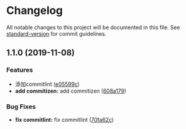 # Changelog

All notable changes to this project will be documented in this file. See [standard-version](https://github.com/conventional-changelog/standard-version) for commit guidelines.

## 1.1.0 (2019-11-08)


### Features

* 添加commitlint ([e05599c](https://github.com/tangfen/git_commit_demo/commit/e05599c4b9025dd20479777c1b2662e982698a7b))
* **add commitizen:** add commitizen ([608a179](https://github.com/tangfen/git_commit_demo/commit/608a1796726bad87cb325648eca99433f5bc1f77))


### Bug Fixes

* **fix commitlint:** fix commitlint ([70fa62c](https://github.com/tangfen/git_commit_demo/commit/70fa62c61a189dda1052570c1ddf780474e3524a))
